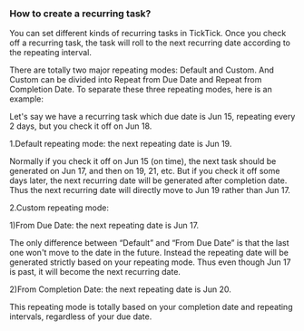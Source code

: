 ### How to create a recurring task?
You can set different kinds of recurring tasks in TickTick. Once you check off a recurring task, the task will roll to the next recurring date according to the repeating interval. 

There are totally two major repeating modes: Default and Custom. And Custom can be divided into Repeat from Due Date and Repeat from Completion Date. To separate these three repeating modes, here is an example:

Let's say we have a recurring task which due date is Jun 15, repeating every 2 days, but you check it off on Jun 18.

1.Default repeating mode: the next repeating date is Jun 19. 

Normally if you check it off on Jun 15 (on time), the next task should be generated on Jun 17, and then on 19, 21, etc. But if you check it off some days later, the next recurring date will be generated after completion date. Thus the next recurring date will directly move to Jun 19 rather than Jun 17.


2.Custom repeating mode:

1)From Due Date: the next repeating date is Jun 17.

The only difference between “Default” and “From Due Date” is that the last one won't move to the date in the future. Instead the repeating date will be generated strictly based on your repeating mode. Thus even though Jun 17 is past, it will become the next recurring date. 

2)From Completion Date: the next repeating date is Jun 20.

This repeating mode is totally based on your completion date and repeating intervals, regardless of your due date. 



